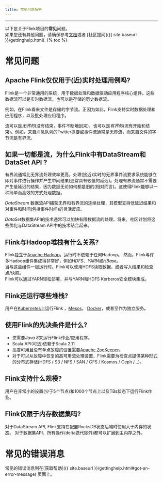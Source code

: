 ```yaml
---
title: 常见问题解答
---
```

<!--
Licensed to the Apache Software Foundation (ASF) under one
or more contributor license agreements.  See the NOTICE file
distributed with this work for additional information
regarding copyright ownership.  The ASF licenses this file
to you under the Apache License, Version 2.0 (the
"License"); you may not use this file except in compliance
with the License.  You may obtain a copy of the License at

  http://www.apache.org/licenses/LICENSE-2.0

Unless required by applicable law or agreed to in writing,
software distributed under the License is distributed on an
"AS IS" BASIS, WITHOUT WARRANTIES OR CONDITIONS OF ANY
KIND, either express or implied.  See the License for the
specific language governing permissions and limitations
under the License.
-->

<hr />

以下是关于Flink项目的**常见**问题。  
如果您还有其他问题，请确保参考[文档]({{site.docs-stable}})或者 [社区提问]({{ site.baseurl }}/gettinghelp.html).
{% toc %}

# 常见问题

## Apache Flink仅仅用于(近)实时处理用例吗?
Flink是一个非常通用的系统，用于数据处理和数据驱动应用程序核心组件。这些数据流可以是实时数据流，也可以是存储的历史数据流。

例如，在Flink看来文件是存储的字节流。正因为如此，Flink支持实时数据处理和应用程序，以及批处理应用程序。  

流可以是*无界的*(没有结束，事件不断地到来)，也可以是*有界的*(流有开始和结束)。例如，来自消息队列的Twitter提要或事件流通常是无界流，而来自文件的字节流是有界流。  

## 如果一切都是流，为什么Flink中有DataStream和DataSet API ?

有界流通常比无界流处理效率更高。处理(接近)实时的无界事件流要求系统能够立即对事件进行操作并产生中间结果(通常具有较低的延迟)。处理有界流通常不需要产生低延迟的结果，因为数据无论如何都是旧的(相对而言)。这使得Flink能够以一种简单而高效的方式处理数据。

*DataStream* 数据流API捕获无界和有界流的连续处理，其模型支持低延迟结果和对事件和时间(包括事件时间)的灵活反应。  

*DataSet*数据集API的技术通常可以加快有限数据流的处理。将来，社区计划将这些优化与DataStream API中的技术结合起来。  

## Flink与Hadoop堆栈有什么关系?

Flink独立于[Apache Hadoop](https://hadoop.apache.org/)，运行时不依赖于任何Hadoop。
然而，Flink与许多Hadoop组件集成得非常好，例如*HDFS*、*YARN*或*HBase*。  
当与这些组件一起运行时，Flink可以使用HDFS读取数据，或者写入结果和检查点/快照。  
Flink可以通过YARN轻松部署，并与YARN和HDFS Kerberos安全模块集成。  


## Flink还运行哪些堆栈?

用户在[Kubernetes](https://kubernetes.io)上运行Flink ，[Mesos](https://mesos.apache.org/)，
[Docker](https://www.docker.com/)，或甚至作为独立服务。  

## 使用Flink的先决条件是什么?

  -  您需要*Java 8*来运行Flink作业/应用程序。
  -  Scala API(可选)依赖于Scala 2.11
  -  高度可用且没有单点故障的设置需要[Apache ZooKeeper](https://zookeeper.apache.org/)。
  -  对于可以从故障中恢复的高可用流处理设置，Flink需要为检查点提供某种形式的分布式存储(HDFS / S3 / NFS / SAN / GFS / Kosmos / Ceph /…)。

## Flink支持什么规模?

用户在非常小的设置(少于5个节点)和1000个节点上以及TBs状态下运行Flink作业。

## Flink仅限于内存数据集吗?

对于DataStream API, Flink支持在配置RocksDB状态后端时使用大于内存的状态。
对于数据集API，所有操作(delta迭代除外)都可以扩展到主内存之外。

# 常见的错误消息
常见的错误消息列在[获取帮助]({{ site.baseurl }}/gettinghelp.html#got-an-error-message) 页面上。